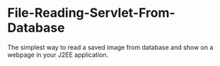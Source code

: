 # File-Reading-Servlet-From-Database
The simplest way to read a saved image from database and show on a webpage in your J2EE application.
